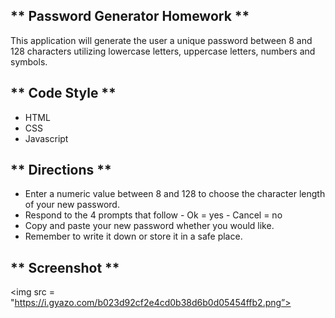 ** Password Generator Homework **
----------------------------------------
This application will generate the user a unique password between 8 and 128 
characters utilizing lowercase letters, uppercase letters, numbers and symbols. 

** Code Style **
---------------------------------------
- HTML
- CSS
- Javascript

** Directions **
---------------------------------------
- Enter a numeric value between 8 and 128 to choose the character length of 
  your new password. 
- Respond to the 4 prompts that follow
        - Ok = yes
        - Cancel = no 
- Copy and paste your new password whether you would like. 
- Remember to write it down or store it in a safe place. 

** Screenshot **
---------------------------------------
<img src = "https://i.gyazo.com/b023d92cf2e4cd0b38d6b0d05454ffb2.png”>









